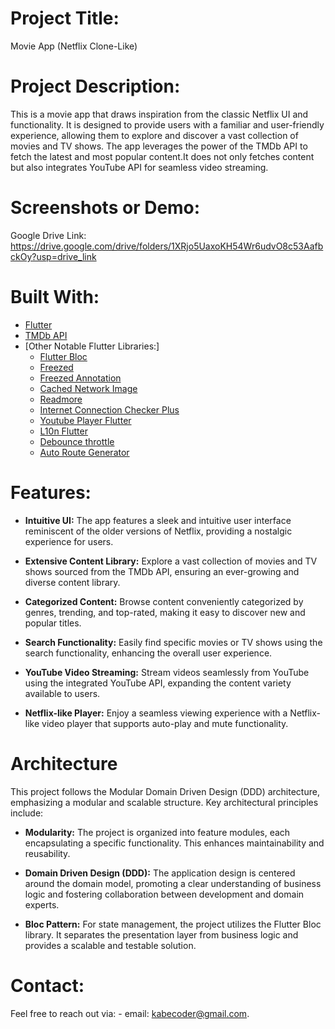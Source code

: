 # Project Title: 
  Movie App (Netflix Clone-Like)

# Project Description:
  This is a movie app that draws inspiration from the classic Netflix UI and functionality. It is designed to provide users with a familiar and user-friendly   
  experience, allowing them to explore and discover a vast collection of movies and TV shows. The app leverages the power of the TMDb API to fetch the latest and most popular 
  content.It does not only fetches content but also integrates YouTube API for seamless video streaming.
  
# Screenshots or Demo:
  Google Drive Link:
  https://drive.google.com/drive/folders/1XRjo5UaxoKH54Wr6udvO8c53AafbckOy?usp=drive_link

# Built With:

- [Flutter](https://flutter.dev/)
- [TMDb API](https://www.themoviedb.org/documentation/api)
- [Other Notable Flutter Libraries:]
  - [Flutter Bloc](https://pub.dev/packages/flutter_bloc)
  - [Freezed](https://pub.dev/packages/freezed)
  - [Freezed Annotation]([https://pub.dev/packages/freezed](https://pub.dev/packages/freezed_annotation))
  - [Cached Network Image](https://pub.dev/packages/cached_network_image)
  - [Readmore](https://pub.dev/packages/readmore)
  - [Internet Connection Checker Plus](https://pub.dev/packages/internet_connection_checker_plus)
  - [Youtube Player Flutter](https://pub.dev/packages/youtube_player_flutter)
  - [L10n Flutter](https://pub.dev/packages/l10n_flutter)
  - [Debounce throttle](https://pub.dev/packages/debounce_throttle)
  - [Auto Route Generator](https://pub.dev/packages/auto_route)

# Features:

- **Intuitive UI:** The app features a sleek and intuitive user interface reminiscent of the older versions of Netflix, providing a nostalgic experience for users.

- **Extensive Content Library:** Explore a vast collection of movies and TV shows sourced from the TMDb API, ensuring an ever-growing and diverse content library.

- **Categorized Content:** Browse content conveniently categorized by genres, trending, and top-rated, making it easy to discover new and popular titles.

- **Search Functionality:** Easily find specific movies or TV shows using the search functionality, enhancing the overall user experience.

- **YouTube Video Streaming:** Stream videos seamlessly from YouTube using the integrated YouTube API, expanding the content variety available to users.

- **Netflix-like Player:** Enjoy a seamless viewing experience with a Netflix-like video player that supports auto-play and mute functionality.

# Architecture

  This project follows the Modular Domain Driven Design (DDD) architecture, emphasizing a modular and scalable structure. Key architectural principles include:

- **Modularity:** The project is organized into feature modules, each encapsulating a specific functionality. This enhances maintainability and reusability.

- **Domain Driven Design (DDD):** The application design is centered around the domain model, promoting a clear understanding of business logic and fostering collaboration between development and domain experts.

- **Bloc Pattern:** For state management, the project utilizes the Flutter Bloc library. It separates the presentation layer from business logic and provides a scalable and testable solution.

# Contact:
  Feel free to reach out via:
    - email: kabecoder@gmail.com.

